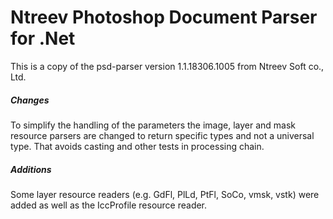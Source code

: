 # Ntreev Photoshop Document Parser for .Net
This is a copy of the psd-parser version 1.1.18306.1005 from Ntreev Soft co., Ltd.
##### Changes
To simplify the handling of the parameters the image, layer and mask resource parsers are changed to return specific types and not a universal type. That avoids casting and other tests in processing chain.
##### Additions
Some layer resource readers (e.g. GdFl, PlLd, PtFl, SoCo, vmsk, vstk) were added as well as the IccProfile resource reader.
